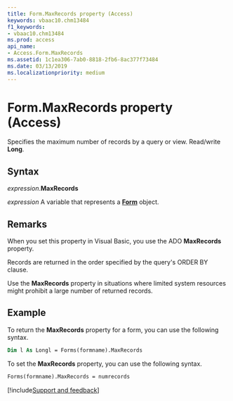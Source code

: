 ```yaml
---
title: Form.MaxRecords property (Access)
keywords: vbaac10.chm13484
f1_keywords:
- vbaac10.chm13484
ms.prod: access
api_name:
- Access.Form.MaxRecords
ms.assetid: 1c1ea306-7ab0-8818-2fb6-8ac377f73484
ms.date: 03/13/2019
ms.localizationpriority: medium
---
```



# Form.MaxRecords property (Access)

Specifies the maximum number of records by a query or view. Read/write **Long**.


## Syntax

_expression_.**MaxRecords**

_expression_ A variable that represents a **[Form](Access.Form.md)** object.


## Remarks

When you set this property in Visual Basic, you use the ADO **MaxRecords** property.

Records are returned in the order specified by the query's ORDER BY clause.

Use the **MaxRecords** property in situations where limited system resources might prohibit a large number of returned records.


## Example

To return the **MaxRecords** property for a form, you can use the following syntax.

```vb
Dim l As Longl = Forms(formname).MaxRecords
```

To set the **MaxRecords** property, you can use the following syntax.

```vb
Forms(formname).MaxRecords = numrecords
```



[!include[Support and feedback](~/includes/feedback-boilerplate.md)]